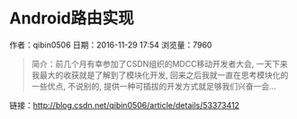 # Android路由实现
作者：qibin0506
日期：2016-11-29 17:54
浏览量：7960
> 简介：前几个月有幸参加了CSDN组织的MDCC移动开发者大会, 一天下来我最大的收获就是了解到了模块化开发, 回来之后我就一直在思考模块化的一些优点, 不说别的, 提供一种可插拔的开发方式就足够我们兴奋一会...

 链接：http://blog.csdn.net/qibin0506/article/details/53373412
